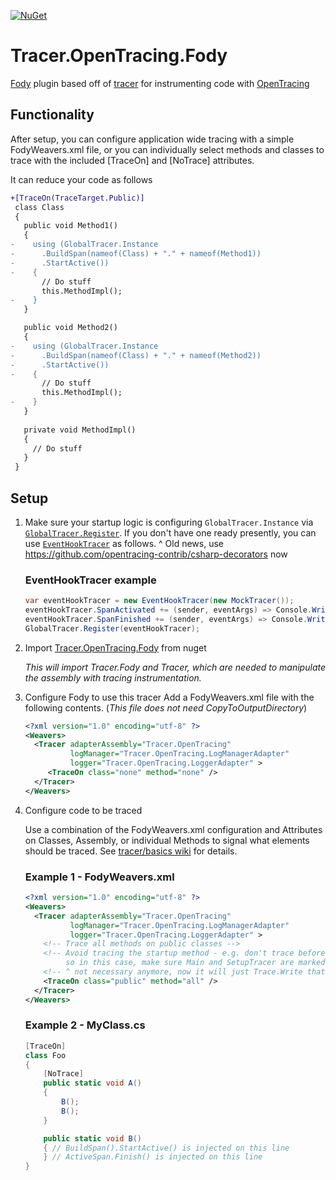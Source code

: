 [![NuGet](https://img.shields.io/nuget/v/Tracer.OpenTracing.Fody.svg)](https://www.nuget.org/packages/Tracer.OpenTracing.Fody)

# Tracer.OpenTracing.Fody
[Fody](https://github.com/Fody/Fody) plugin based off of [tracer](https://github.com/csnemes/tracer) for instrumenting code with [OpenTracing](http://opentracing.io)

## Functionality
After setup, you can configure application wide tracing with a simple FodyWeavers.xml file, or you can individually select methods and
classes to trace with the included [TraceOn] and [NoTrace] attributes.

It can reduce your code as follows
```diff
+[TraceOn(TraceTarget.Public)]
 class Class
 {
   public void Method1()
   {
-    using (GlobalTracer.Instance
-      .BuildSpan(nameof(Class) + "." + nameof(Method1))
-      .StartActive())
-    {
       // Do stuff
       this.MethodImpl();
-    }
   }

   public void Method2()
   {
-    using (GlobalTracer.Instance
-      .BuildSpan(nameof(Class) + "." + nameof(Method2))
-      .StartActive())
-    {
       // Do stuff
       this.MethodImpl();
-    }
   }
   
   private void MethodImpl()
   {
     // Do stuff
   }
 }
```

## Setup
1. Make sure your startup logic is configuring `GlobalTracer.Instance` via [`GlobalTracer.Register`](https://github.com/opentracing/opentracing-csharp/blob/d00349731545c04c989ba138f12e402cbe902208/src/OpenTracing/Util/GlobalTracer.cs#L74). 
If you don't have one ready presently, you can use [`EventHookTracer`](https://www.nuget.org/packages/OpenTracing.Contrib.EventHookTracer/)
as follows.
^ Old news, use https://github.com/opentracing-contrib/csharp-decorators now

      ### EventHookTracer example
      ```C#
      var eventHookTracer = new EventHookTracer(new MockTracer());
      eventHookTracer.SpanActivated += (sender, eventArgs) => Console.WriteLine("+" + eventArgs.OperationName);
      eventHookTracer.SpanFinished += (sender, eventArgs) => Console.WriteLine("-" + eventArgs.OperationName);
      GlobalTracer.Register(eventHookTracer);
      ```
1. Import [Tracer.OpenTracing.Fody](https://www.nuget.org/packages/Tracer.OpenTracing.Fody/) from nuget

   _This will import Tracer.Fody and Tracer, which are needed to manipulate the assembly with tracing instrumentation._
1. Configure Fody to use this tracer
  Add a FodyWeavers.xml file with the following contents. (_This file does not need CopyToOutputDirectory_)
    ```xml
    <?xml version="1.0" encoding="utf-8" ?>
    <Weavers>   
      <Tracer adapterAssembly="Tracer.OpenTracing" 
              logManager="Tracer.OpenTracing.LogManagerAdapter" 
              logger="Tracer.OpenTracing.LoggerAdapter" >
         <TraceOn class="none" method="none" />
      </Tracer>
    </Weavers>
    ```
1. Configure code to be traced

   Use a combination of the FodyWeavers.xml configuration and Attributes on Classes, Assembly, or individual Methods to signal what elements
   should be traced. See [tracer/basics wiki](https://github.com/csnemes/tracer/wiki/Basics) for details.
   
      ### Example 1 - FodyWeavers.xml
      ```xml
      <?xml version="1.0" encoding="utf-8" ?>
      <Weavers>   
        <Tracer adapterAssembly="Tracer.OpenTracing" 
                logManager="Tracer.OpenTracing.LogManagerAdapter" 
                logger="Tracer.OpenTracing.LoggerAdapter" >
          <!-- Trace all methods on public classes -->
          <!-- Avoid tracing the startup method - e.g. don't trace before you've configured the GlobalTracer.Instance
               so in this case, make sure Main and SetupTracer are marked with [NoTrace] -->
          <!-- ^ not necessary anymore, now it will just Trace.Write that you tried to do a trace without a tracer registered -->
          <TraceOn class="public" method="all" />
        </Tracer>
      </Weavers>
      ```
      ### Example 2 - MyClass.cs
      ```C#
      [TraceOn]
      class Foo
      {
          [NoTrace]
          public static void A()
          {
              B();
              B();
          }

          public static void B()
          { // BuildSpan().StartActive() is injected on this line
          } // ActiveSpan.Finish() is injected on this line
      }
      ```

  [nuget-img]: https://img.shields.io/nuget/v/Tracer.OpenTracing.Fody.svg
  [nuget]: https://www.nuget.org/packages/Tracer.OpenTracing.Fody
